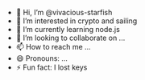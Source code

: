 - 👋 Hi, I’m @vivacious-starfish
- 👀 I’m interested in crypto and sailing
- 🌱 I’m currently learning node.js
- 💞️ I’m looking to collaborate on ...
- 📫 How to reach me ...
- 😄 Pronouns: ...
- ⚡ Fun fact: I lost keys

<!---
vivacious-starfish/vivacious-starfish is a ✨ special ✨ repository because its `README.md` (this file) appears on your GitHub profile.
You can click the Preview link to take a look at your changes.
--->
